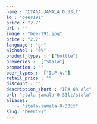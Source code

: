 ```yaml
---
name : "ΣΤΑΛΑ JAMALA 0.33lt"
id : "beer191"
price : "2.7"
url : ""
image : "beer191.jpg"
price : "2.7"
language : "gr"
alchohol : "6%"
product_types :  ["bottle"]
breweries :  ["Stala"]
promotion : ""
beer_types :  ["I.P.A."]
retail_price : ""
discount : ""
description_short : "IPA 6% alc"
url: "stala-jamala-0-33lt/stala"
aliases: 
    - "stala-jamala-0-33lt"
slug: "beer191"
---
```


